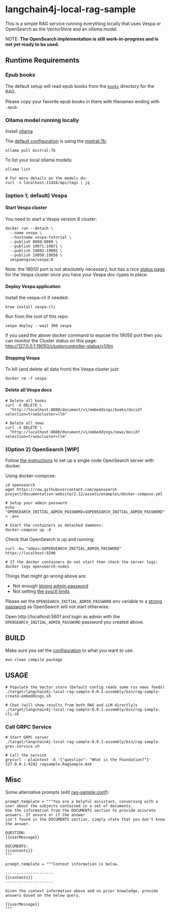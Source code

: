 # langchain4j-local-rag-sample

This is a simple RAG service running everything locally 
that uses Vespa or OpenSearch as the VectorStore and an ollama model.

NOTE: **The OpenSearch implementation is still work-in-progress and is not yet ready to be used.**

## Runtime Requirements

### Epub books

The default setup will read epub books from the [`books`](books) directory for the RAG.

Please copy your favorite epub books in there with filenames ending with `.epub`.


### Ollama model running locally

Install [ollama](https://ollama.ai/download)

The [default configuration](src/main/resources/rag-sample.conf) is using the [mistral:7b](https://ollama.ai/library/mistral):
```shell
ollama pull mistral:7b
```

To list your local ollama models:
```shell
ollama list

# For more details on the models do:
curl -s localhost:11434/api/tags | jq .
```

### (option 1; default) Vespa 


#### Start Vespa cluster

You need to start a Vespa version 8 cluster:

```shell
docker run --detach \
  --name vespa \
  --hostname vespa-tutorial \
  --publish 8080:8080 \
  --publish 19071:19071 \
  --publish 19092:19092 \
  --publish 19050:19050 \
  vespaengine/vespa:8
```

Note: the 19050 port is not absolutely necessary, but has a nice
[status page](http://localhost:19050/clustercontroller-status/v1/llm) 
for the Vespa cluster once you have your Vespa doc-types in place.

#### Deploy Vespa application
Install the vespa-cli if needed:
```shell
brew install vespa-cli
```

Run from the root of this repo:
```shell
vespa deploy --wait 300 vespa
```
If you used the above docker command to expose the 19050
port then you can monitor the Cluster status on this page:
http://127.0.0.1:19050/clustercontroller-status/v1/llm


#### Stopping Vespa

To kill (and delete all data from) the Vespa cluster just:
```shell
docker rm -f vespa
```


#### Delete all Vespa docs
```shell
# Delete all books
curl -X DELETE \
  "http://localhost:8080/document/v1/embeddings/books/docid?selection=true&cluster=llm"

# Delete all news
curl -X DELETE \
  "http://localhost:8080/document/v1/embeddings/news/docid?selection=true&cluster=llm"
```


### (Option 2) OpenSearch [WIP]

Follow [the instructions](https://opensearch.org/docs/latest/install-and-configure/install-opensearch/docker/#run-opensearch-in-a-docker-container) 
to set up a single node OpenSearch server with docker.

Using docker-compose:
```shell
cd opensearch
wget https://raw.githubusercontent.com/opensearch-project/documentation-website/2.12/assets/examples/docker-compose.yml

# Setup your admin password
echo "OPENSEARCH_INITIAL_ADMIN_PASSWORD=$OPENSEARCH_INITIAL_ADMIN_PASSWORD" > .env

# Start the containers as detached daemons:
docker-compose up -d
```

Check that OpenSearch is up and running:
```shell
curl -ku "admin:$OPENSEARCH_INITIAL_ADMIN_PASSWORD" https://localhost:9200

# If the docker containers do not start then check the server logs:
docker logs opensearch-node1
```

Things that might go wrong above are:
- Not enough [strong admin password](https://github.com/opensearch-project/documentation-website/blob/6f779cef0c78efd3dc0f45f9dd30eee3339a65b4/_security/configuration/yaml.md#password-settings)
- Not setting [the sysctl limits](https://opensearch.org/docs/latest/install-and-configure/install-opensearch/docker/#important-host-settings) 

Please set the `OPENSEARCH_INITIAL_ADMIN_PASSWORD` env variable to a 
[strong password](https://github.com/opensearch-project/documentation-website/blob/6f779cef0c78efd3dc0f45f9dd30eee3339a65b4/_security/configuration/yaml.md#password-settings) 
as OpenSearch will not start otherwise.

Open http://localhost:5601 and login as admin with the `OPENSEARCH_INITIAL_ADMIN_PASSWORD` password you created above.

## BUILD

Make sure you set the [configuration](src/main/resources/rag-sample.conf) to what you want to use.

```shell
mvn clean compile package
```

## USAGE

```shell
# Populate the Vector store (Default config reads some rss news feeds)
./target/langchain4j-local-rag-sample-0.0.1-assembly/bin/rag-sample-create-embeddings.sh
 
# Chat (will show results from both RAG and LLM directly)s
./target/langchain4j-local-rag-sample-0.0.1-assembly/bin/rag-sample-cli.sh
```

### Call GRPC Service

```shell
# Start GRPC server
./target/langchain4j-local-rag-sample-0.0.1-assembly/bin/rag-sample-grpc-service.sh

# Call the service
grpcurl --plaintext -d '{"question": "What is the Foundation?"}' 127.0.0.1:4242 ragsample.RagSample.Ask
```

## Misc

Some alternative prompts (edit [rag-sample.conf](./src/main/resources/rag-sample.conf)):

```properties
prompt.template = """You are a helpful assistant, conversing with a user about the subjects contained in a set of documents.
Use the information from the DOCUMENTS section to provide accurate answers. If unsure or if the answer
isn't found in the DOCUMENTS section, simply state that you don't know the answer.

QUESTION:
{{userMessage}}

DOCUMENTS:
{{contents}}
"""
```

```properties
prompt.template = """Context information is below.

---------------------
{{contents}}
---------------------

Given the context information above and no prior knowledge, provide answers based on the below query.

{{userMessage}}
"""

```
